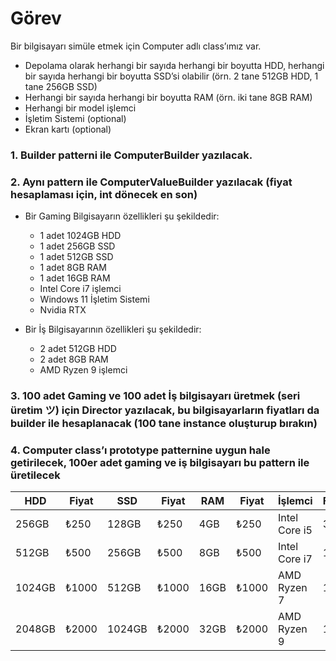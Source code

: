 # Görev

Bir bilgisayarı simüle etmek için Computer adlı class’ımız var.

- Depolama olarak herhangi bir sayıda herhangi bir boyutta HDD, herhangi bir sayıda herhangi bir boyutta SSD’si olabilir (örn. 2 tane 512GB HDD, 1 tane 256GB SSD)
- Herhangi bir sayıda herhangi bir boyutta RAM (örn. iki tane 8GB RAM)
- Herhangi bir model işlemci
- İşletim Sistemi (optional)
- Ekran kartı (optional)

### 1. Builder patterni ile ComputerBuilder yazılacak.
### 2. Aynı pattern ile ComputerValueBuilder yazılacak (fiyat hesaplaması için, int dönecek en son)

- Bir Gaming Bilgisayarın özellikleri şu şekildedir:

  - 1 adet 1024GB HDD
  - 1 adet 256GB SSD
  - 1 adet 512GB SSD
  - 1 adet 8GB RAM
  - 1 adet 16GB RAM
  - Intel Core i7 işlemci
  - Windows 11 İşletim Sistemi
  - Nvidia RTX

- Bir İş Bilgisayarının özellikleri şu şekildedir:

  - 2 adet 512GB HDD
  - 2 adet 8GB RAM
  - AMD Ryzen 9 işlemci

### 3. 100 adet Gaming ve 100 adet İş bilgisayarı üretmek (seri üretim ツ) için Director yazılacak, bu bilgisayarların fiyatları da builder ile hesaplanacak (100 tane instance oluşturup bırakın)
### 4. Computer class’ı prototype patternine uygun hale getirilecek, 100er adet gaming ve iş bilgisayarı bu pattern ile üretilecek

| HDD    | Fiyat | SSD    | Fiyat | RAM  | Fiyat | İşlemci       | Fiyat | GPU        | Fiyat |
| ------ | ----- | ------ | ----- | ---- | ----- | ------------- | ----- | ---------- | ----- |
| 256GB  | ₺250  | 128GB  | ₺250  | 4GB  | ₺250  | Intel Core i5 | 3k    | Nvidia RTX | 15k   |
| 512GB  | ₺500  | 256GB  | ₺500  | 8GB  | ₺500  | Intel Core i7 | 10k   | Nvidia GTX | 10k   |
| 1024GB | ₺1000 | 512GB  | ₺1000 | 16GB | ₺1000 | AMD Ryzen 7   | 12k   | Nvidia MX  | 5k    |
| 2048GB | ₺2000 | 1024GB | ₺2000 | 32GB | ₺2000 | AMD Ryzen 9   | 19k   | AMD Radeon | 5k    |

